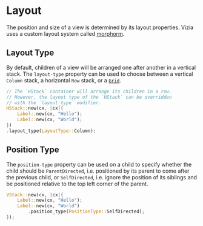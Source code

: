 # Layout

The position and size of a view is determined by its layout properties. Vizia uses a custom layout system called [morphorm](https://github.com/vizia/morphorm).

## Layout Type
By default, children of a view will be arranged one after another in a vertical stack. The `layout-type` property can be used to choose between a vertical `Column` stack, a horizontal `Row` stack, or a [`Grid`](grid.md).

```rust
// The `HStack` container will arrange its children in a row.
// However, the layout type of the `HStack` can be overridden 
// with the `layout_type` modifier. 
HStack::new(cx, |cx|{
    Label::new(cx, "Hello");
    Label::new(cx, "World");
})
.layout_type(LayoutType::Column);
```

## Position Type

The `position-type` property can be used on a child to specify whether the child should be `ParentDirected`, i.e. positioned by its parent to come after the previous child, or `SelfDirected`, i.e. ignore the position of its siblings and be positioned relative to the top left corner of the parent.

```rust
VStack::new(cx, |cx|{
    Label::new(cx, "Hello");
    Label::new(cx, "World")
        .position_type(PositionType::SelfDirected);
});
```
